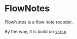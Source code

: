 # FlowNotes

FlowNotes is a flow note recoder.

By the way, it is build on [`shrio`](https://github.com/Akimotorakiyu/shrio).
